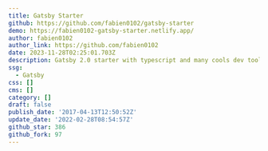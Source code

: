 ```yaml
---
title: Gatsby Starter
github: https://github.com/fabien0102/gatsby-starter
demo: https://fabien0102-gatsby-starter.netlify.app/
author: fabien0102
author_link: https://github.com/fabien0102
date: 2023-11-28T02:25:01.703Z
description: Gatsby 2.0 starter with typescript and many cools dev tools
ssg:
  - Gatsby
css: []
cms: []
category: []
draft: false
publish_date: '2017-04-13T12:50:52Z'
update_date: '2022-02-28T08:54:57Z'
github_star: 386
github_fork: 97
---
```

